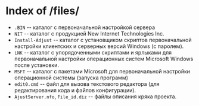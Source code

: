 # Index of /files/
- `.BIN` -- каталог с первоначальной настройкой сервера
- `NIT` -- каталог с продукцией New Internet Technologies Inc.
- `Install-Adjust` -- каталог с установщиком скриптов
  первоначальной   настройки клиентских и серверных 
  версий Windows (с паролем).
- `LNK` -- каталог с упорядоченными скриптами и ярлыками
  для первоначальной настройки операционных систем
  Microsoft Windows после установки.
- `MSFT` -- каталог с пакетами Microsoft для первоначальной
  настройки операционной системы (запуска программ)
- `edit0.cmd` -- файл для вызова текстового редактора
  (для редактирования кода и файлов конфигурации).
- `AjustServer.nfo`, `File_id.diz` -- файлы описания
  кряка проекта.

